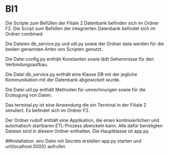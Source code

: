 # BI1

Die Scripte zum Befüllen der Filiale 2 Datenbank befinden sich im Ordner F2. Die Script zum Befüllen der integrierten Datenbank befindet sich im Ordner combined. 

Die Dateien db_service.py und util.py sowie der Ordner data werden für die beiden genannten Arten von Scripten genutzt.

Die Datei config.py enthält Konstanten sowie lädt Geheimnisse für den Verbindungsaufbau.

Die Datei db_service.py enthält eine Klasse DB mit der jegliche Kommunikation mit der Datenbank abgewickelt wurde.

Die Datei util.py enthält Methoden für umrechnungen sowie für die Erzeugung von Daten.

Das terminal.py ist eine Anwendung die ein Terminal in der Filiale 2 simuliert. Es befindet sich im Ordner F2.

Der Ordner rudolf enthält eine Applikation, die einen kontinuierlichen und automatisch startbaren ETL-Prozess abwickeln kann. Alle dafür benötigten Dateien sind in diesem Ordner enthalten. Die Hauptklasse ist app.py.



##Installation
.env Datei mit Secrets erstellen
app.py starten und url{localhost:5000} aufrufen
